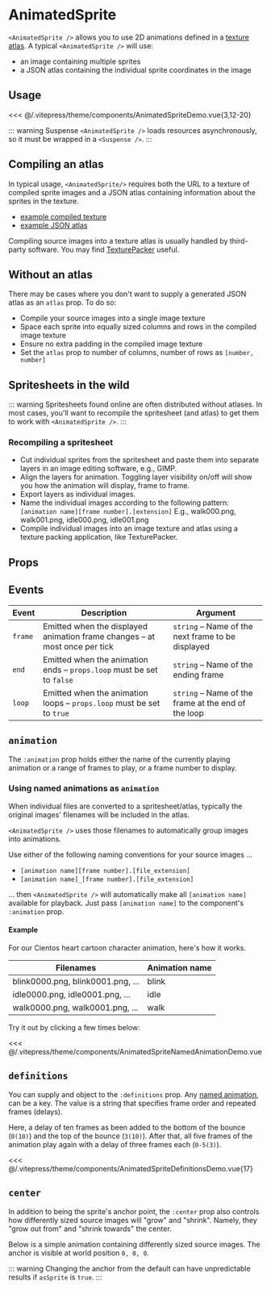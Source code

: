# AnimatedSprite

<DocsDemo>
  <AnimatedSpriteDemo />
</DocsDemo>

`<AnimatedSprite />` allows you to use 2D animations defined in a [texture atlas](https://en.wikipedia.org/wiki/Texture_atlas). A typical `<AnimatedSprite />` will use:

* an image containing multiple sprites
* a JSON atlas containing the individual sprite coordinates in the image

## Usage

<<< @/.vitepress/theme/components/AnimatedSpriteDemo.vue{3,12-20}

::: warning Suspense
`<AnimatedSprite />` loads resources asynchronously, so it must be wrapped in a `<Suspense />`.
:::

## Compiling an atlas

In typical usage, `<AnimatedSprite/>` requires both the URL to a texture of compiled sprite images and a JSON atlas containing information about the sprites in the texture.

* [example compiled texture](https://raw.githubusercontent.com/Tresjs/assets/6c0b087768a0a2b76148c99fc87d7e6ddc3c6d66/textures/animated-sprite/namedAnimationsTexture.png)
* [example JSON atlas](https://raw.githubusercontent.com/Tresjs/assets/6c0b087768a0a2b76148c99fc87d7e6ddc3c6d66/textures/animated-sprite/namedAnimationsAtlas.json)

Compiling source images into a texture atlas is usually handled by third-party software. You may find [TexturePacker](https://www.codeandweb.com/texturepacker) useful.

## Without an atlas

There may be cases where you don't want to supply a generated JSON atlas as an `atlas` prop. To do so:

* Compile your source images into a single image texture
* Space each sprite into equally sized columns and rows in the compiled image texture 
* Ensure no extra padding in the compiled image texture
* Set the `atlas` prop to number of columns, number of rows as `[number, number]`

## Spritesheets in the wild

::: warning 
Spritesheets found online are often distributed without atlases. In most cases, you'll want to recompile the spritesheet (and atlas) to get them to work with `<AnimatedSprite />`.
:::

### Recompiling a spritesheet

* Cut individual sprites from the spritesheet and paste them into separate layers in an image editing software, e.g., GIMP.
* Align the layers for animation. Toggling layer visibility on/off will show you how the animation will display, frame to frame.
* Export layers as individual images.
* Name the individual images according to the following pattern: <br>`[animation name][frame number].[extension]` E.g., walk000.png, walk001.png, idle000.png, idle001.png
* Compile individual images into an image texture and atlas using a texture packing application, like TexturePacker.

## Props

<CientosPropsTable 
component-path="src/core/abstractions/AnimatedSprite/component.vue" 
:fields="['name', 'description', 'default', 'required']"
:on-format-value="({valueFormatted, propName, fieldName, getFieldFormatted})=> {
  if (fieldName === 'description') {
    const type = getFieldFormatted('type')
    return type + ' – ' + valueFormatted
  }
}"
 />

## Events

| Event | Description | Argument |
| - | - | - |
| `frame` | Emitted when the displayed animation frame changes – at most once per tick | `string` – Name of the next frame to be displayed | 
| `end` | Emitted when the animation ends – `props.loop` must be set to `false` | `string` – Name of the ending frame |
| `loop` | Emitted when the animation loops – `props.loop` must be set to `true` | `string` – Name of the frame at the end of the loop |


## `animation`

The `:animation` prop holds either the name of the currently playing animation or a range of frames to play, or a frame number to display.

### Using named animations as `animation`

When individual files are converted to a spritesheet/atlas, typically the original images' filenames will be included in the atlas. 

`<AnimatedSprite />` uses those filenames to automatically group images into animations.

Use either of the following naming conventions for your source images ...

* `[animation name][frame number].[file_extension]`
* `[animation name]_[frame number].[file_extension]`

... then `<AnimatedSprite />` will automatically make all `[animation name]` available for playback. Just pass `[animation name]` to the component's `:animation` prop.

#### Example

For our Cientos heart cartoon character animation, here's how it works.

| Filenames | Animation name |
| - | - |
| blink0000.png, blink0001.png, ... | blink |
| idle0000.png, idle0001.png, ... | idle |
| walk0000.png, walk0001.png, ... | walk |

Try it out by clicking a few times below:

<DocsDemo>
  <AnimatedSpriteNamedAnimationDemo />
</DocsDemo>

<<< @/.vitepress/theme/components/AnimatedSpriteNamedAnimationDemo.vue

## `definitions`

You can supply and object to the `:definitions` prop. Any [named animation](#animation), can be a key. The value is a string that specifies frame order and repeated frames (delays).

Here, a delay of ten frames as been added to the bottom of the bounce (`0(10)`) and the top of the bounce (`3(10)`). After that, all five frames of the animation play again with a delay of three frames each (`0-5(3)`).

<DocsDemo>
  <AnimatedSpriteDefinitionsDemo />
</DocsDemo>

<<< @/.vitepress/theme/components/AnimatedSpriteDefinitionsDemo.vue{17}

## `center`

In addition to being the sprite's anchor point, the `:center` prop also controls how differently sized source images will "grow" and "shrink". Namely, they "grow out from" and "shrink towards" the center.

Below is a simple animation containing differently sized source images. The anchor is visible at world position `0, 0, 0`.

<DocsDemo>
  <AnimatedSpriteCenterDemo />
</DocsDemo>

::: warning
Changing the anchor from the default can have unpredictable results if `asSprite` is `true`.
:::
